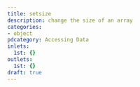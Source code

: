 ```yaml
---
title: setsize
description: change the size of an array
categories:
- object
pdcategory: Accessing Data
inlets:
  1st: {}
outlets:
  1st: {}
draft: true
---
```


